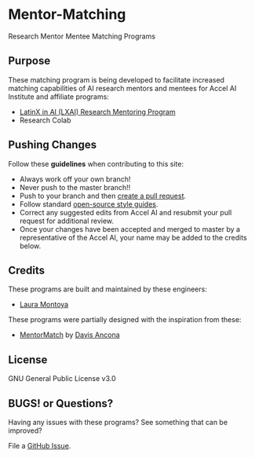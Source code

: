 # Mentor-Matching

Research Mentor Mentee Matching Programs

## Purpose

These matching program is being developed to facilitate increased matching capabilities of AI research mentors and mentees for Accel AI Institute and affiliate programs:

- [LatinX in AI (LXAI) Research Mentoring Program](https://www.latinxinai.org/mentorship-program)
- Research Colab


## Pushing Changes

Follow these **guidelines** when contributing to this site:

- Always work off your own branch!
- Never push to the master branch!!
- Push to your branch and then [create a pull request](https://help.github.com/articles/creating-a-pull-request/).
- Follow standard [open-source style guides](http://google.github.io/styleguide/).
- Correct any suggested edits from Accel AI and resubmit your pull request for additional review.
- Once your changes have been accepted and merged to master by a representative of the Accel AI, your name may be added to the credits below.


## Credits

These programs are built and maintained by these engineers:

- [Laura Montoya](https://github.com/quickresolve)

These programs were partially designed with the inspiration from these:

- [MentorMatch](https://github.com/davisRancona/MentorMatch) by [Davis Ancona](https://github.com/davisRancona)

## License

GNU General Public License v3.0

## BUGS! or Questions?

Having any issues with these programs? See something that can be improved?

File a [GitHub Issue](https://github.com/AccelAI/Mentor-Matching/issues).
